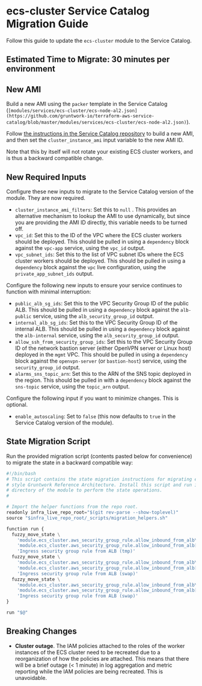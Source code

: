 # ecs-cluster Service Catalog Migration Guide

Follow this guide to update the `ecs-cluster` module to the Service Catalog.

## Estimated Time to Migrate: 30 minutes per environment

## New AMI

Build a new AMI using the `packer` template in the Service Catalog (`[modules/services/ecs-cluster/ecs-node-al2.json](https://github.com/gruntwork-io/terraform-aws-service-catalog/blob/master/modules/services/ecs-cluster/ecs-node-al2.json)`).

Follow [the instructions in the Service Catalog repository](https://github.com/gruntwork-io/terraform-aws-service-catalog/blob/master/core-concepts.md#how-to-build-amis-for-the-service-catalog) to build a new AMI, and then set the `cluster_instance_ami` input variable to the new AMI ID.

Note that this by itself will not rotate your existing ECS cluster workers, and is thus a backward compatible change.

## New Required Inputs

Configure these new inputs to migrate to the Service Catalog version of the module. They are now required.

- `cluster_instance_ami_filters`: Set this to `null` . This provides an alternative mechanism to lookup the AMI to use dynamically, but since you are providing the AMI ID directly, this variable needs to be turned off.
- `vpc_id`: Set this to the ID of the VPC where the ECS cluster workers should be deployed. This should be pulled in using a `dependency` block against the `vpc-app` service, using the `vpc_id` output.
- `vpc_subnet_ids`: Set this to the list of VPC subnet IDs where the ECS cluster workers should be deployed. This should be pulled in using a `dependency` block against the `vpc` live configuration, using the `private_app_subnet_ids` output.

Configure the following new inputs to ensure your service continues to function with minimal interruption:

- `public_alb_sg_ids`: Set this to the VPC Security Group ID of the public ALB. This should be pulled in using a `dependency` block against the `alb-public` service, using the `alb_security_group_id` output.
- `internal_alb_sg_ids`: Set this to the VPC Security Group ID of the internal ALB. This should be pulled in using a `dependency` block against the `alb-internal` service, using the `alb_security_group_id` output.
- `allow_ssh_from_security_group_ids`: Set this to the VPC Security Group ID of the network bastion server (either OpenVPN server or Linux host) deployed in the `mgmt` VPC. This should be pulled in using a `dependency` block against the `openvpn-server` (or `bastion-host`) service, using the `security_group_id` output.
- `alarms_sns_topic_arn`: Set this to the ARN of the SNS topic deployed in the region. This should be pulled in with a `dependency` block against the `sns-topic` service, using the `topic_arn` output.

Configure the following input if you want to minimize changes. This is optional.

- `enable_autoscaling`: Set to `false` (this now defaults to `true` in the Service Catalog version of the module).

## State Migration Script

Run the provided migration script (contents pasted below for convenience) to migrate the state in a backward compatible way:

```python
#!/bin/bash
# This script contains the state migration instructions for migrating ecs-cluster to the Service Catalog from the old
# style Gruntwork Reference Architecture. Install this script and run it from the terragrunt live configuration
# directory of the module to perform the state operations.
#

# Import the helper functions from the repo root.
readonly infra_live_repo_root="$(git rev-parse --show-toplevel)"
source "$infra_live_repo_root/_scripts/migration_helpers.sh"

function run {
  fuzzy_move_state \
    'module.ecs_cluster.aws_security_group_rule.allow_inbound_from_alb\[0\]' \
    'module.ecs_cluster.aws_security_group_rule.allow_inbound_from_alb[2]' \
    'Ingress security group rule from ALB (tmp)'
  fuzzy_move_state \
    'module.ecs_cluster.aws_security_group_rule.allow_inbound_from_alb\[1\]' \
    'module.ecs_cluster.aws_security_group_rule.allow_inbound_from_alb[0]' \
    'Ingress security group rule from ALB (swap)'
  fuzzy_move_state \
    'module.ecs_cluster.aws_security_group_rule.allow_inbound_from_alb\[2\]' \
    'module.ecs_cluster.aws_security_group_rule.allow_inbound_from_alb[1]' \
    'Ingress security group rule from ALB (swap)'
}

run "$@"
```

## Breaking Changes

- **Cluster outage**. The IAM policies attached to the roles of the worker instances of the ECS cluster need to be recreated due to a reorganization of how the policies are attached. This means that there will be a brief outage (< 1 minute) in log aggregation and metric reporting while the IAM policies are being recreated. This is unavoidable.
